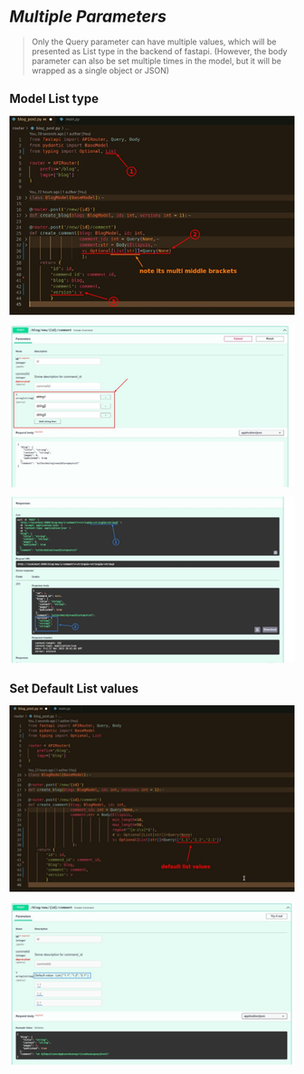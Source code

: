 # **_Multiple Parameters_**

> Only the Query parameter can have multiple values, which will be presented as List type in the backend of fastapi.
> (However, the body parameter can also be set multiple times in the model, but it will be wrapped as a single object or JSON)

## **Model List type**

![Alt model list type](pic/09.jpg)

![Alt result - request](pic/10.jpg)

![Alt result - response](pic/11.jpg)

## **Set Default List values**

![Alt set defaul list values](pic/12.jpg)

![Alt result](pic/13.jpg)
